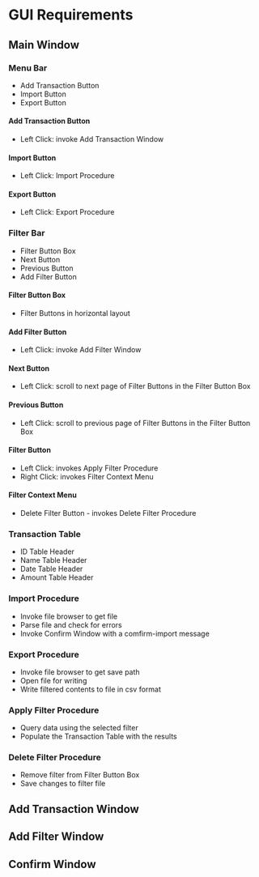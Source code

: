# GUI Requirements

## Main Window

### Menu Bar
* Add Transaction Button
* Import Button
* Export Button

#### Add Transaction Button
* Left Click: invoke Add Transaction Window

#### Import Button
* Left Click: Import Procedure

#### Export Button
* Left Click: Export Procedure

### Filter Bar
* Filter Button Box
* Next Button
* Previous Button
* Add Filter Button

#### Filter Button Box
* Filter Buttons in horizontal layout

#### Add Filter Button
* Left Click: invoke Add Filter Window

#### Next Button
* Left Click: scroll to next page of Filter Buttons in the Filter Button Box

#### Previous Button
* Left Click: scroll to previous page of Filter Buttons in the Filter Button Box

#### Filter Button
* Left Click: invokes Apply Filter Procedure
* Right Click: invokes Filter Context Menu

#### Filter Context Menu
* Delete Filter Button - invokes Delete Filter Procedure

### Transaction Table
* ID Table Header
* Name Table Header
* Date Table Header
* Amount Table Header

### Import Procedure
* Invoke file browser to get file
* Parse file and check for errors
* Invoke Confirm Window with a comfirm-import message

### Export Procedure
* Invoke file browser to get save path
* Open file for writing
* Write filtered contents to file in csv format

### Apply Filter Procedure
* Query data using the selected filter
* Populate the Transaction Table with the results

### Delete Filter Procedure
* Remove filter from Filter Button Box
* Save changes to filter file

## Add Transaction Window

## Add Filter Window

## Confirm Window

